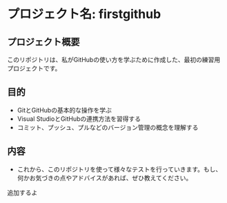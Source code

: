 # プロジェクト名: firstgithub
## プロジェクト概要
このリポジトリは、私がGitHubの使い方を学ぶために作成した、最初の練習用プロジェクトです。

## 目的
- GitとGitHubの基本的な操作を学ぶ
- Visual StudioとGitHubの連携方法を習得する
- コミット、プッシュ、プルなどのバージョン管理の概念を理解する

## 内容
- これから、このリポジトリを使って様々なテストを行っていきます。もし、何かお気づきの点やアドバイスがあれば、ぜひ教えてください。

追加するよ